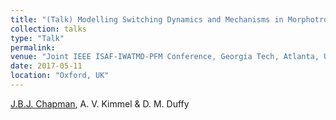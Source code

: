 ```yaml
---
title: "(Talk) Modelling Switching Dynamics and Mechanisms in Morphotropic Pb(Zr,Ti)O3."
collection: talks
type: "Talk"
permalink: 
venue: "Joint IEEE ISAF-IWATMD-PFM Conference, Georgia Tech, Atlanta, USA"
date: 2017-05-11
location: "Oxford, UK"
---
```


<u>J.B.J. Chapman</u>, A. V. Kimmel & D. M. Duffy
